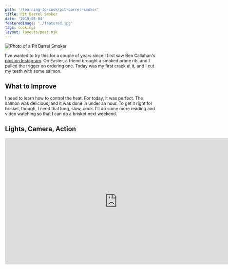 ```yaml
---
path: '/learning-to-cook/pit-barrel-smoker'
title: Pit Barrel Smoker
date: '2019-05-04'
featuredImage: './featured.jpg'
tags: cookings
layout: layouts/post.njk
---
```


![Photo of a Pit Barrel Smoker](/img/learning-to-cook/pit-barrel-smoker/pit-barrel-smoker.jpg)

I've wanted to try this for a couple of years since I first saw Ben Callahan's [pics on Instagram](https://www.instagram.com/p/BLWbgj1AsbM/). On Easter, a friend brought a smoked prime rib, and I pulled the trigger on ordering one. Today was my first crack at it, and I cut my teeth with some salmon.

## What to Improve

I need to learn how to control the heat. For today, it was perfect. The salmon was delicious, and it was done in under an hour. To get it right for brisket, though, I need that long, slow, cook. I'll do some more reading and video watching so that I can do a brisket next weekend.

## Lights, Camera, Action

<iframe src="https://player.vimeo.com/video/334191087?title=0&byline=0&portrait=0" style={{ marginTop: `32px`}} width="736" height="414" frameborder="0" allow="autoplay; fullscreen" allowfullscreen></iframe>
